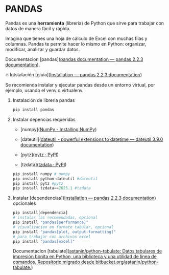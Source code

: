 # PANDAS

Pandas es una **herramienta** (librería) de Python que sirve para trabajar con datos de manera fácil y rápida.

Imagina que tienes una hoja de cálculo de Excel con muchas filas y columnas. Pandas te permite hacer lo mismo en Python: organizar, modificar, analizar y guardar datos.

Documentacion [pandas]([pandas documentation — pandas 2.2.3 documentation](https://pandas.pydata.org/docs/)).

:fire: Intstalación [giuia]([Installation — pandas 2.2.3 documentation](https://pandas.pydata.org/docs/getting_started/install.html))

Se recomienda instalar y ejecutar pandas desde un entorno virtual, por ejemplo, usando el venv o virtualenv.

1. Instalación de libreria pandas
   
   ```python
   pip install pandas
   ```

2. Instalar depencias requeridas
   
   * [numpy]([NumPy - Installing NumPy](https://numpy.org/install/))
   
   * [dateutil]([dateutil - powerful extensions to datetime — dateutil 3.9.0 documentation](https://dateutil.readthedocs.io/en/stable/))
   
   * [pytz]([pytz · PyPI](https://pypi.org/project/pytz/))
   
   * [tzdata]([tzdata · PyPI](https://pypi.org/project/tzdata/2025.1/#description))
   
   ```python
   pip install numpy # numpy
   pip install python-dateutil #dateutil
   pip install pytz #pytz
   pip install tzdata==2025.1 #tzdata
   ```

3. Instalar [dependencias]([Installation — pandas 2.2.3 documentation](https://pandas.pydata.org/docs/getting_started/install.html#install-optional-dependencies)) opcionales
   
   ```python
   pip install[dependencia]
   # instalar las recomendadas, opcional
   pip install "pandas[performance]"
   # visualizacion en formato tabular, opcional
   pip install "pandas[plot, output-formatting]"
   # para trabajar con archivos excel
   pip install "pandas[excel]"
   ```
   
   Documentacion [tabulate]([astanin/python-tabulate: Datos tabulares de impresión bonita en Python, una biblioteca y una utilidad de línea de comandos. Repositorio migrado desde bitbucket.org/astanin/python-tabulate.](https://github.com/astanin/python-tabulate))

